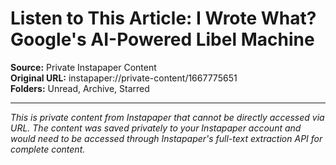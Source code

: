 # Listen to This Article: I Wrote What? Google's AI-Powered Libel Machine

**Source:** Private Instapaper Content  
**Original URL:** instapaper://private-content/1667775651  
**Folders:** Unread, Archive, Starred  

---

*This is private content from Instapaper that cannot be directly accessed via URL. The content was saved privately to your Instapaper account and would need to be accessed through Instapaper's full-text extraction API for complete content.*